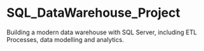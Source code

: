 # SQL_DataWarehouse_Project
Building a modern data warehouse with SQL Server, including ETL Processes, data modelling and analytics.
